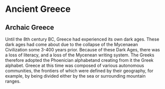# Ancient Greece
## Archaic Greece
Until the 8th century BC, Greece had experienced its own dark ages. These dark ages had come about due to the collapse of the Mycenaean Civilization some 3-400 years prior. Because of these Dark Ages, there was a loss of literacy, and a loss of the Mycenean writing system. The Greeks therefore adopted the Phoenician alphabetand creating from it the Greek alphabet. Greece at this time was composed of various autonomous communities, the frontiers of which were defined by their geography, for example, by being divided either by the sea or surrounding mountain ranges.
